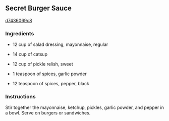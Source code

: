 ## Secret Burger Sauce

[d7436069c8](http://www.food.com/recipe/secret-burger-sauce-459492)

### Ingredients

 - 12 cup of salad dressing, mayonnaise, regular

 - 14 cup of catsup

 - 12 cup of pickle relish, sweet

 - 1 teaspoon of spices, garlic powder

 - 12 teaspoon of spices, pepper, black

### Instructions

Stir together the mayonnaise, ketchup, pickles, garlic powder, and pepper in a bowl. Serve on burgers or sandwiches.